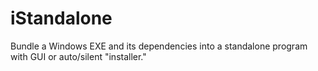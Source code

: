 iStandalone
===========

Bundle a Windows EXE and its dependencies into a standalone program with GUI or auto/silent "installer."
